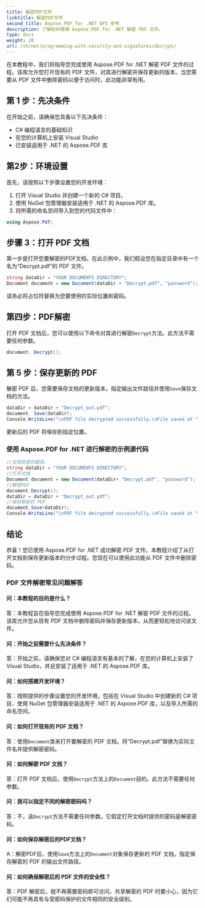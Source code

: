```yaml
---
title: 解密PDF文件
linktitle: 解密PDF文件
second_title: Aspose.PDF for .NET API 参考
description: 了解如何使用 Aspose.PDF for .NET 解密 PDF 文件。
type: docs
weight: 20
url: /zh/net/programming-with-security-and-signatures/decrypt/
---
```

在本教程中，我们将指导您完成使用 Aspose.PDF for .NET 解密 PDF 文件的过程。该库允许您打开现有的 PDF 文件，对其进行解密并保存更新的版本。当您需要从 PDF 文件中删除密码以便于访问时，此功能非常有用。

## 第 1 步：先决条件

在开始之前，请确保您具备以下先决条件：

- C# 编程语言的基础知识
- 在您的计算机上安装 Visual Studio
- 已安装适用于 .NET 的 Aspose.PDF 库

## 第2步：环境设置

首先，请按照以下步骤设置您的开发环境：

1. 打开 Visual Studio 并创建一个新的 C# 项目。
2. 使用 NuGet 包管理器安装适用于 .NET 的 Aspose.PDF 库。
3. 将所需的命名空间导入到您的代码文件中：

```csharp
using Aspose.Pdf;
```

## 步骤 3：打开 PDF 文档

第一步是打开您要解密的PDF文档。在此示例中，我们假设您在指定目录中有一个名为“Decrypt.pdf”的 PDF 文件。

```csharp
string dataDir = "YOUR DOCUMENTS DIRECTORY";
Document document = new Document(dataDir + "Decrypt.pdf", "password");
```

请务必将占位符替换为您要使用的实际位置和密码。

## 第四步：PDF解密

打开 PDF 文档后，您可以使用以下命令对其进行解密`Decrypt`方法。此方法不需要任何参数。

```csharp
document. Decrypt();
```

## 第 5 步：保存更新的 PDF

解密 PDF 后，您需要保存文档的更新版本。指定输出文件路径并使用`Save`保存文档的方法。

```csharp
dataDir = dataDir + "Decrypt_out.pdf";
document. Save(dataDir);
Console.WriteLine("\nPDF file decrypted successfully.\nFile saved at " + dataDir);
```

更新后的 PDF 将保存到指定位置。

### 使用 Aspose.PDF for .NET 进行解密的示例源代码 

```csharp
//文档目录的路径。
string dataDir = "YOUR DOCUMENTS DIRECTORY";
//打开文档
Document document = new Document(dataDir+ "Decrypt.pdf", "password");
//解密PDF
document.Decrypt();
dataDir = dataDir + "Decrypt_out.pdf";
//保存更新的 PDF
document.Save(dataDir);
Console.WriteLine("\nPDF file decrypted successfully.\nFile saved at " + dataDir);
```

## 结论

恭喜！您已使用 Aspose.PDF for .NET 成功解密 PDF 文件。本教程介绍了从打开文档到保存更新版本的分步过程。您现在可以使用此功能从 PDF 文件中删除密码。

### PDF 文件解密常见问题解答

#### 问：本教程的目的是什么？

答：本教程旨在指导您完成使用 Aspose.PDF for .NET 解密 PDF 文件的过程。该库允许您从现有 PDF 文档中删除密码并保存更新版本，从而更轻松地访问该文件。

#### 问：开始之前需要什么先决条件？

答：开始之前，请确保您对 C# 编程语言有基本的了解，在您的计算机上安装了 Visual Studio，并且安装了适用于 .NET 的 Aspose.PDF 库。

#### 问：如何搭建开发环境？

答：按照提供的步骤设置您的开发环境，包括在 Visual Studio 中创建新的 C# 项目、使用 NuGet 包管理器安装适用于 .NET 的 Aspose.PDF 库，以及导入所需的命名空间。

#### 问：如何打开现有的 PDF 文档？

答：使用`Document`类来打开要解密的 PDF 文档。将“Decrypt.pdf”替换为实际文件名并提供解密密码。

#### 问：如何解密 PDF 文档？

答：打开 PDF 文档后，使用`Decrypt`方法上的`Document`目的。此方法不需要任何参数。

#### 问：我可以指定不同的解密密码吗？

答：不，该`Decrypt`方法不需要任何参数。它假定打开文档时提供的密码是解密密码。

#### 问：如何保存解密后的PDF文档？

 A：解密PDF后，使用`Save`方法上的`Document`对象保存更新的 PDF 文档。指定保存解密的 PDF 的输出文件路径。

#### 问：如何确保解密后的 PDF 文件的安全性？

答：PDF 解密后，就不再需要密码即可访问。共享解密的 PDF 时要小心，因为它们可能不再具有与受密码保护的文件相同的安全级别。